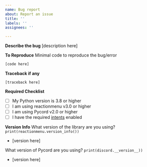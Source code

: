 ```yaml
---
name: Bug report
about: Report an issue
title: ''
labels: ''
assignees: ''

---
```


**Describe the bug**
[description here]

**To Reproduce**
Minimal code to reproduce the bug/error
```py
[code here]
```

**Traceback if any**
```
[traceback here]
```

**Required Checklist**
- [ ] My Python version is 3.8 or higher
- [ ] I am using reactionmenu v3.0 or higher
- [ ] I am using Pycord v2.0 or higher
- [ ] I have the required [intents](https://github.com/Defxult/reactionmenu#intents) enabled

**Version Info**
What version of the library are you using? `print(reactionmenu.version_info())`
- [version here]

What version of Pycord are you using? `print(discord.__version__))`
- [version here]
